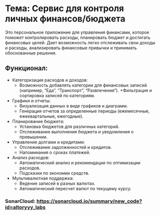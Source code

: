 # Тема: Сервис для контроля личных финансов/бюджета

Это персональное приложение для управления финансами, которое поможет контролировать расходы, 
планировать бюджет и достигать финансовых целей. Дает возможность легко отслеживать свои доходы и расходы, 
анализировать финансовые привычки и принимать обоснованные решения.

## Функционал:

* Категоризация расходов и доходов:
    + Возможность добавлять категории для финансовых записей (например, “Еда”, “Транспорт”, “Развлечения”).
    +Фильтрация и сортировка записей по категориям.
* Графики и отчеты:
    + Визуализация данных в виде графиков и диаграмм.
    + Генерация отчетов за определенные периоды (ежемесячные, ежеквартальные, ежегодные).
* Планирование бюджета:
    + Установка бюджетов для различных категорий.
    + Отслеживание выполнения бюджета и уведомления о превышении.
* Управление долгами и кредитами:
    + Отслеживание задолженностей и кредитов.
    + Напоминания о сроках платежей.
* Анализ расходов:
    + Автоматический анализ и рекомендации по оптимизации расходов.
    + Подсказки по экономии средств.
* Мультивалютная поддержка:
    + Ведение записей в разных валютах.
    + Автоматический пересчет валют по текущему курсу.


### SonarCloud: https://sonarcloud.io/summary/new_code?id=altoryyy_labs
